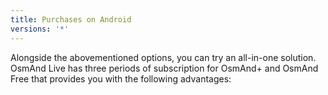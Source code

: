 ```yaml
---
title: Purchases on Android
versions: '*'
---
```


Alongside the abovementioned options, you can try an all-in-one solution. OsmAnd Live has three periods of subscription for OsmAnd+ and OsmAnd Free that provides you with the following advantages:

